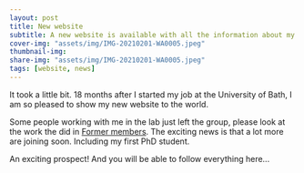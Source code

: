 ```yaml
---
layout: post
title: New website
subtitle: A new website is available with all the information about my research group
cover-img: "assets/img/IMG-20210201-WA0005.jpeg"
thumbnail-img:
share-img: "assets/img/IMG-20210201-WA0005.jpeg"
tags: [website, news]
---
```


It took a little bit. 18 months after I started my job at the University of Bath, I am so pleased to show my new website to the world.

Some people working with me in the lab just left the group, please look at the work the did in <a href="https://antoniojexposito.github.io/group" target="_blank" >Former members</a>. The exciting news is that a lot more are joining soon. Including my first PhD student.

An exciting prospect! And you will be able to follow everything here...
